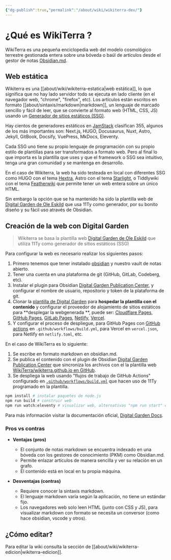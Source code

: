 ```yaml
---
{"dg-publish":true,"permalink":"/about/wiki/wikiterra-dev/"}
---
```



# ¿Qué es WikiTerra ?
WikiTerra es una pequeña enciclopedia web del modelo cosmológico terrestre gestionada entera sobre una bóveda o baúl de artículos desde el gestor de notas [Obsidian.md](https://obsidian.md/).

## Web estática
Wikiterra es una [[about/wiki/wikiterra-estatica\|web estática]], lo que significa que no hay lado servidor todo se ejecuta en lado cliente (en el navegador web, "chrome", "firefox", etc). Los artículos están escritos en formato [[about/sintaxis/markdown\|markdown]], un lenguaje de marcado sencillo y fácil de leer, que se convierte al formato web (HTML, CSS, JS) usando un [Generador de sitios estáticos (SSG)](https://en.wikipedia.org/wiki/Static_site_generator).

Hay cientos de generadores estáticos en [JamStack](https://jamstack.org/generators/) clasifican 355, algunos de los más importantes son: Next.js, HUGO, Docusaurus, Nuxt, Astro, Jekyll, GitBook, Docsify, VuePress, MkDocs, Eleventy. 

Cada SSG uno tiene su propio lenguaje de programación con su propio estilo de plantillas para ser transformados a formato web. Pero al final lo que importa es la plantilla que uses y que el framework o SSG sea intuitivo, tenga una gran comunidad y se mantenga en desarrollo.

En el caso de Wikiterra, la web ha sido testeada en local con diferentes SSG como HUGO con el tema [Hextra](https://imfing.github.io/hextra/), Astro con el tema [Starlight](https://starlight.astro.build/), o Tiddlywiki con el tema [Featherwiki](https://feather.wiki/) que permite tener un web entera sobre un único HTML.

Sin embargo la opción que se ha mantenido ha sido la plantilla web de [Digital Garden de Ole Eskild](https://github.com/oleeskild/digitalgarden) que usa 11Ty como generador, por su bonito diseño y su fácil uso através de Obsidian.

## Creación de la web con Digital Garden
> Wikiterra se basa la plantilla web [Digital Garden de Ole Eskild](https://github.com/oleeskild/digitalgarden) que utiliza 11Ty como generador de sitios estáticos (SSG)

Para configurar la web es necesario realizar los siguientes pasos:
1. Primero tenemos que tener instalado [obsidian](https://obsidian.md/download) y nuestro vault de notas abierto.
2. Tener una cuenta en una plataforma de git (GitHub, GitLab, Codeberg, etc).
3. Instalar el plugin para Obsidian [Digital Garden Publication Center](https://github.com/oleeskild/obsidian-digital-garden), y configurar el nombre de usuario, repositorio y token de la plataforma de git.
4. Clonar la [plantilla de Digital Garden](https://github.com/oleeskild/digitalgarden) para **hospedar la plantilla con el contenido** y configurar el proveedor de alojamiento de sitios estáticos para **desplegar  la webgenerada **, puede ser: [Cloudflare Pages](https://pages.cloudflare.com/), [GitHub Pages](https://pages.github.com/), [GitLab Pages](https://docs.gitlab.com/ee/user/project/pages/), [Netlify](https://www.netlify.com/), [Vercel](https://vercel.com/). 
5. Y configurar el proceso de despliegue, para GitHub Pages con [GitHub actions](https://docs.github.com/en/actions) en `.github/workflows/build.yml`, para Vercel en `vercel.json`, para Netlify en `netlify.toml`, etc.

En el caso de WikiTerra es lo siguiente:
1. Se escribe en formato markdown en obsidian.md.
2. Se publica el contenido con el plugin de Obsidian [Digital Garden Publication Center](https://github.com/oleeskild/obsidian-digital-garden) que sincroniza los archivos con el la plantilla web [WikiTerra/wikiterra.github.io en GitHub](https://github.com/Wikiterra/wikiterra.github.io).
3. Se despliega la web usando "flujos de trabajo de GitHub Actions" configurado en [`.github/workflows/build.yml`](https://github.com/Wikiterra/wikiterra.github.io/blob/main/.github/workflows/build.yml) que hacen uso de 11Ty programado en la plantilla.
```bash
npm install # instalar paquetes de node.js
npm run build # construir web
npm run watch:eleventy # visualizar web, alternativas "npm run start" o "npx @11ty/eleventy --serve"
```

Para más información visitar la documentación oficial, [Digital Garden Docs](https://dg-docs.ole.dev/).

### Pros vs contras

- **Ventajas (pros)**
	- El conjunto de notas markdown se encuentra indexado en una bóveda con los gestores de conocimiento (PKM) como Obsidian.md.
	- Permite enlazar artículos de manera sencilla y ver su relación en un grafo.
	- El contenido está en local en tu propia máquina.

- **Desventajas (contras)**
	- Requiere conocer la sintaxis markdown.
	- El lenguaje markdown varía según la aplicación, no tiene un estándar fijo.
	- Los navegadores web solo leen HTML (junto con CSS y JS), para visualizar markdown con formato se necesita un conversor (como hace obsidian, vscode y otros).

## ¿Cómo editar?

Para editar la wiki consulta la sección de [[about/wiki/wikiterra-edicion\|wikiterra-edicion]].
